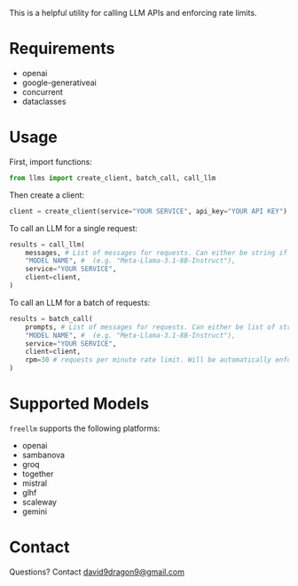 This is a helpful utility for calling LLM APIs and enforcing rate limits.

# Requirements
- openai
- google-generativeai
- concurrent
- dataclasses

# Usage
First, import functions:
```python
from llms import create_client, batch_call, call_llm
```

Then create a client:
```python
client = create_client(service="YOUR SERVICE", api_key="YOUR API KEY")
```

To call an LLM for a single request:
```python
results = call_llm(
    messages, # List of messages for requests. Can either be string if there is only one message (from the user), or a list of dicts (standard openai format).
    "MODEL NAME", #  (e.g. "Meta-Llama-3.1-8B-Instruct"),
    service="YOUR SERVICE",
    client=client,
)
```

To call an LLM for a batch of requests:
```python
results = batch_call(
    prompts, # List of messages for requests. Can either be list of strings if there is only one message (from the user), or a list of list of dicts (standard openai format).
    "MODEL NAME", #  (e.g. "Meta-Llama-3.1-8B-Instruct"),
    service="YOUR SERVICE",
    client=client,
    rpm=30 # requests per minute rate limit. Will be automatically enforced
)
```

# Supported Models

`freellm` supports the following platforms:
- openai
- sambanova
- groq
- together
- mistral
- glhf
- scaleway
- gemini

# Contact
Questions? Contact david9dragon9@gmail.com
